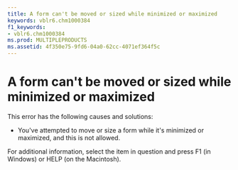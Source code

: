 ```yaml
---
title: A form can't be moved or sized while minimized or maximized
keywords: vblr6.chm1000384
f1_keywords:
- vblr6.chm1000384
ms.prod: MULTIPLEPRODUCTS
ms.assetid: 4f350e75-9fd6-04a0-62cc-4071ef364f5c
---
```



# A form can't be moved or sized while minimized or maximized

This error has the following causes and solutions:



- You've attempted to move or size a form while it's minimized or maximized, and this is not allowed.
    

For additional information, select the item in question and press F1 (in Windows) or HELP (on the Macintosh).

